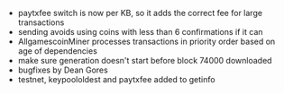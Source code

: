 * paytxfee switch is now per KB, so it adds the correct fee for large transactions
* sending avoids using coins with less than 6 confirmations if it can
* AllgamescoinMiner processes transactions in priority order based on age of dependencies
* make sure generation doesn't start before block 74000 downloaded
* bugfixes by Dean Gores
* testnet, keypoololdest and paytxfee added to getinfo
